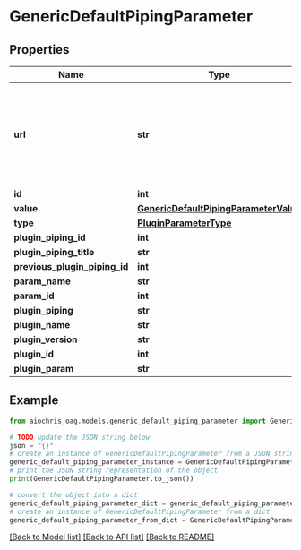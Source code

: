 # GenericDefaultPipingParameter


## Properties

Name | Type | Description | Notes
------------ | ------------- | ------------- | -------------
**url** | **str** | Custom method to get the correct url for the serialized object regardless of its type. | [readonly] 
**id** | **int** |  | [readonly] 
**value** | [**GenericDefaultPipingParameterValue**](GenericDefaultPipingParameterValue.md) |  | 
**type** | [**PluginParameterType**](PluginParameterType.md) |  | [readonly] 
**plugin_piping_id** | **int** |  | [readonly] 
**plugin_piping_title** | **str** |  | [readonly] 
**previous_plugin_piping_id** | **int** |  | [readonly] 
**param_name** | **str** |  | [readonly] 
**param_id** | **int** |  | [readonly] 
**plugin_piping** | **str** |  | [readonly] 
**plugin_name** | **str** |  | [readonly] 
**plugin_version** | **str** |  | [readonly] 
**plugin_id** | **int** |  | [readonly] 
**plugin_param** | **str** |  | [readonly] 

## Example

```python
from aiochris_oag.models.generic_default_piping_parameter import GenericDefaultPipingParameter

# TODO update the JSON string below
json = "{}"
# create an instance of GenericDefaultPipingParameter from a JSON string
generic_default_piping_parameter_instance = GenericDefaultPipingParameter.from_json(json)
# print the JSON string representation of the object
print(GenericDefaultPipingParameter.to_json())

# convert the object into a dict
generic_default_piping_parameter_dict = generic_default_piping_parameter_instance.to_dict()
# create an instance of GenericDefaultPipingParameter from a dict
generic_default_piping_parameter_from_dict = GenericDefaultPipingParameter.from_dict(generic_default_piping_parameter_dict)
```
[[Back to Model list]](../README.md#documentation-for-models) [[Back to API list]](../README.md#documentation-for-api-endpoints) [[Back to README]](../README.md)


